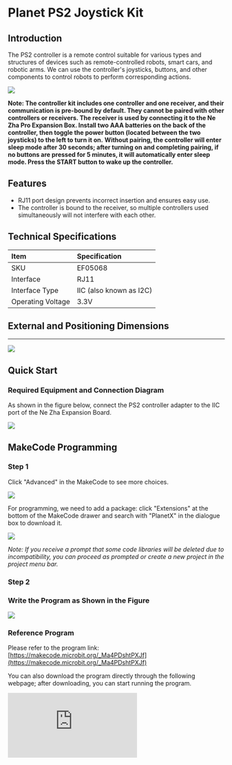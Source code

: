 # Planet PS2 Joystick Kit

## Introduction
The PS2 controller is a remote control suitable for various types and structures of devices such as remote-controlled robots, smart cars, and robotic arms. We can use the controller's joysticks, buttons, and other components to control robots to perform corresponding actions.

![](https://wiki-media-ef.oss-cn-hongkong.aliyuncs.com/docs/microbit/sensor/planet-x-sensors/images/ef05068-01.png)

**Note: The controller kit includes one controller and one receiver, and their communication is pre-bound by default. They cannot be paired with other controllers or receivers. The receiver is used by connecting it to the Ne Zha Pro Expansion Box. Install two AAA batteries on the back of the controller, then toggle the power button (located between the two joysticks) to the left to turn it on.**
**Without pairing, the controller will enter sleep mode after 30 seconds; after turning on and completing pairing, if no buttons are pressed for 5 minutes, it will automatically enter sleep mode. Press the START button to wake up the controller.**

## Features
- RJ11 port design prevents incorrect insertion and ensures easy use.
- The controller is bound to the receiver, so multiple controllers used simultaneously will not interfere with each other.

## Technical Specifications

| Item       | Specification |
| :--------- | :------------ |
| SKU        | EF05068       |
| Interface  | RJ11          |
| Interface Type | IIC (also known as I2C) |
| Operating Voltage | 3.3V      |


## External and Positioning Dimensions
---

![](https://wiki-media-ef.oss-cn-hongkong.aliyuncs.com/docs/microbit/sensor/planet-x-sensors/images/ef05068-02.png)


## Quick Start

### Required Equipment and Connection Diagram
As shown in the figure below, connect the PS2 controller adapter to the IIC port of the Ne Zha Expansion Board.

![](https://wiki-media-ef.oss-cn-hongkong.aliyuncs.com/docs/microbit/sensor/planet-x-sensors/images/ef05068_03.png)

## MakeCode Programming

### Step 1
Click "Advanced" in the MakeCode to see more choices.

![](https://wiki-media-ef.oss-cn-hongkong.aliyuncs.com/i18n/en/docusaurus-plugin-content-docs/current/microbit/sensor/planet-x-sensors/images/05001_04.png)

For programming, we need to add a package: click "Extensions" at the bottom of the MakeCode drawer and search with "PlanetX" in the dialogue box to download it.

![](https://wiki-media-ef.oss-cn-hongkong.aliyuncs.com/i18n/en/docusaurus-plugin-content-docs/current/microbit/sensor/planet-x-sensors/images/05001_05.png)

*Note: If you receive a prompt that some code libraries will be deleted due to incompatibility, you can proceed as prompted or create a new project in the project menu bar.*

### Step 2
### Write the Program as Shown in the Figure

![](https://wiki-media-ef.oss-cn-hongkong.aliyuncs.com/docs/microbit/sensor/planet-x-sensors/images/ef05068_04.png)


### Reference Program
Please refer to the program link: [https://makecode.microbit.org/_Ma4PDshtPXJf](https://makecode.microbit.org/_Ma4PDshtPXJf)

You can also download the program directly through the following webpage; after downloading, you can start running the program.

<div
    style={{
        position: 'relative',
        paddingBottom: '60%',
        overflow: 'hidden',
    }}
>
    <iframe
        src="https://makecode.microbit.org/_Ma4PDshtPXJf"
        frameborder="0"
        sandbox="allow-popups allow-forms allow-scripts allow-same-origin"
        style={{
            position: 'absolute',
            width: '100%',
            height: '100%',
        }}
    />
</div>
---

### Result
The controller can control the content displayed on the LED matrix of the micro:bit.
